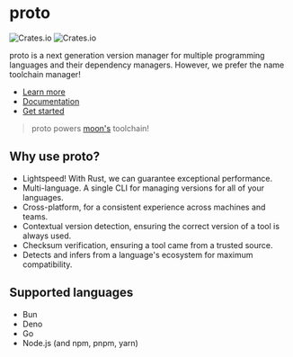 # proto

![Crates.io](https://img.shields.io/crates/v/proto_cli) ![Crates.io](https://img.shields.io/crates/d/proto_cli)

proto is a next generation version manager for multiple programming languages and their dependency managers. However, we prefer the name toolchain manager!

- [Learn more](https://moonrepo.dev/proto)
- [Documentation](https://moonrepo.dev/docs/proto)
- [Get started](https://moonrepo.dev/docs/proto/install)

> proto powers [moon's](https://github.com/moonrepo/moon) toolchain!

## Why use proto?

- Lightspeed! With Rust, we can guarantee exceptional performance.
- Multi-language. A single CLI for managing versions for all of your languages.
- Cross-platform, for a consistent experience across machines and teams.
- Contextual version detection, ensuring the correct version of a tool is always used.
- Checksum verification, ensuring a tool came from a trusted source.
- Detects and infers from a language's ecosystem for maximum compatibility.

## Supported languages

- Bun
- Deno
- Go
- Node.js (and npm, pnpm, yarn)
